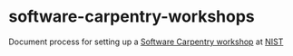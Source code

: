 # software-carpentry-workshops
Document process for setting up a [Software Carpentry workshop](http://software-carpentry.org/workshops) at [NIST](http://www.nist.gov)

